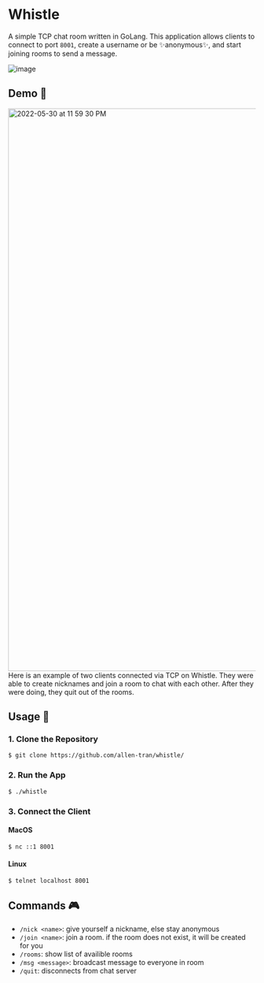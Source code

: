 # Whistle

A simple TCP chat room written in GoLang. This application allows clients to connect to port `8001`, create a username or be ✨anonymous✨, and start joining rooms to send a message.

![image](https://user-images.githubusercontent.com/63386979/171106532-eef32fbe-b96b-42e3-a0e0-79b38e0912e1.png)

## Demo 🎯

<img width="1143" alt=" 2022-05-30 at 11 59 30 PM" src="https://user-images.githubusercontent.com/63386979/171111861-19c9699f-cb9b-439a-89aa-8b54c36139aa.png">
Here is an example of two clients connected via TCP on Whistle. They were able to create nicknames and join a room to chat with each other. After they were doing, they quit out of the rooms.

## Usage 🚀
### 1. Clone the Repository
```
$ git clone https://github.com/allen-tran/whistle/
```
### 2. Run the App
```
$ ./whistle
```
### 3. Connect the Client

#### MacOS
`$ nc ::1 8001`
#### Linux
`$ telnet localhost 8001`

## Commands 🎮
- `/nick <name>`: give yourself a nickname, else stay anonymous
- `/join <name>`: join a room. if the room does not exist, it will be created for you
- `/rooms`: show list of availible rooms
- `/msg <message>`: broadcast message to everyone in room
- `/quit`: disconnects from chat server
